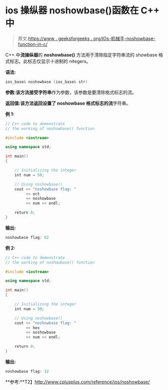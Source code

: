 # ios 操纵器 noshowbase()函数在 C++ 中

> 原文:[https://www . geeksforgeeks . org/IOs-机械手-noshowbase-function-in-c/](https://www.geeksforgeeks.org/ios-manipulators-noshowbase-function-in-c/)

C++ 中**流操纵器**的 **noshowbase()** 方法用于清除指定字符串流的 showbase 格式标志。此标志仅显示十进制的 nitegers。

**语法:**

```cpp
ios_base& noshowbase (ios_base& str)

```

**参数:**该方法接受**字符串**作为参数，该参数是要清除格式标志的流。

**返回值:**该方法返回设置了 noshowbase 格式标志的**流**字符串。

**例 1:**

```cpp
// C++ code to demonstrate
// the working of noshowbase() function

#include <iostream>

using namespace std;

int main()
{

    // Initializing the integer
    int num = 50;

    // Using noshowbase()
    cout << "noshowbase flag: "
         << oct
         << noshowbase
         << num << endl;

    return 0;
}
```

**输出:**

```cpp
noshowbase flag: 62

```

**例 2:**

```cpp
// C++ code to demonstrate
// the working of noshowbase() function

#include <iostream>

using namespace std;

int main()
{

    // Initializing the integer
    int num = 50;

    // Using noshowbase()
    cout << "noshowbase flag: "
         << hex
         << noshowbase
         << num << endl;

    return 0;
}
```

**输出:**

```cpp
noshowbase flag: 32

```

**参考:**T2】http://www.cplusplus.com/reference/ios/noshowbase/